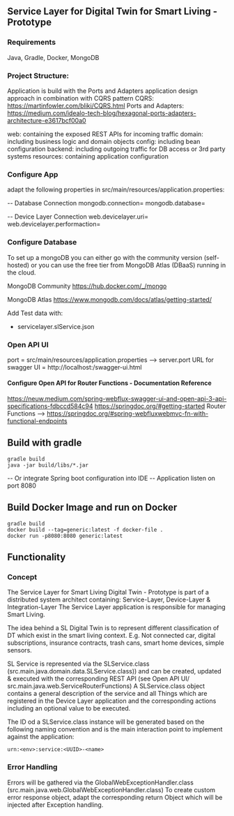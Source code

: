 ## Service Layer for Digital Twin for Smart Living - Prototype
### Requirements
Java, Gradle, Docker, MongoDB

### Project Structure: 

Application is build with the Ports and Adapters application design approach in combination with CQRS pattern
CQRS: https://martinfowler.com/bliki/CQRS.html
Ports and Adapters: https://medium.com/idealo-tech-blog/hexagonal-ports-adapters-architecture-e3617bcf00a0

web: containing the exposed REST APIs for incoming traffic 
domain: including business logic and domain objects
config: including bean configuration
backend: including outgoing traffic for DB access or 3rd party systems
resources: containing application configuration

### Configure App
adapt the following properties in src/main/resources/application.properties: 

-- Database Connection
mongodb.connection=<connection string>
mongodb.database=<database>

-- Device Layer Connection
web.devicelayer.uri=<uri>
web.devicelayer.performaction=<path>

### Configure Database
To set up a mongoDB you can either go with the community version (self-hosted) or you can use the free tier from MongoDB Atlas (DBaaS) running in the cloud.

MongoDB Community
https://hub.docker.com/_/mongo

MongoDB Atlas
https://www.mongodb.com/docs/atlas/getting-started/ 

Add Test data with:
- servicelayer.slService.json

### Open API UI
port = src/main/resources/application.properties --> server.port
URL for swagger UI = http://localhost:<port>/swagger-ui.html

#### Configure Open API for Router Functions - Documentation Reference
https://neuw.medium.com/spring-webflux-swagger-ui-and-open-api-3-api-specifications-fdbccd584c94
https://springdoc.org/#getting-started
Router Functions --> https://springdoc.org/#spring-webfluxwebmvc-fn-with-functional-endpoints

## Build with gradle
```
gradle build
java -jar build/libs/*.jar
```
-- Or integrate Spring boot configuration into IDE
-- Application listen on port 8080

## Build Docker Image and run on Docker

```
gradle build
docker build --tag=generic:latest -f docker-file .
docker run -p8080:8080 generic:latest
```

## Functionality

### Concept 
The Service Layer for Smart Living Digital Twin - Prototype is part of a distributed system architect containing: Service-Layer, Device-Layer & Integration-Layer
The Service Layer application is responsible for managing Smart Living.

The idea behind a SL Digital Twin is to represent different classification of DT which exist in the smart living context. E.g. Not connected car, digital subscriptions, insurance contracts, trash cans, smart home devices, simple sensors.

SL Service is represented via the SLService.class (src.main.java.domain.data.SLService.class)) and can be created, updated & executed with the corresponding REST API (see Open API UI/ src.main.java.web.ServiceRouterFunctions)
A SLService.class object contains a general description of the service and all Things which are registered in the Device Layer application and the corresponding actions including an optional value to be executed. 

The ID od a SLService.class instance will be generated based on the following naming convention and is the main interaction point to implement against the application:
```
urn:<env>:service:<UUID>-<name>
```

### Error Handling
Errors will be gathered via the GlobalWebExceptionHandler.class (src.main.java.web.GlobalWebExceptionHandler.class)
To create custom error response object, adapt the corresponding return Object which will be injected after Exception handling.
